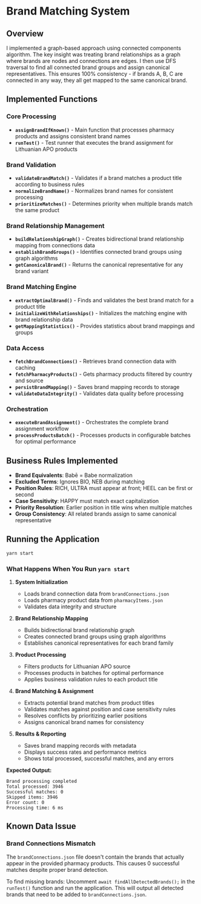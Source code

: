 # Brand Matching System

## Overview
I implemented a graph-based approach using connected components algorithm. The key insight was treating brand relationships as a graph where brands are nodes and connections are edges. I then use DFS traversal to find all connected brand groups and assign canonical representatives. This ensures 100% consistency - if brands A, B, C are connected in any way, they all get mapped to the same canonical brand.

## Implemented Functions

### Core Processing
- **`assignBrandIfKnown()`** - Main function that processes pharmacy products and assigns consistent brand names
- **`runTest()`** - Test runner that executes the brand assignment for Lithuanian APO products

### Brand Validation
- **`validateBrandMatch()`** - Validates if a brand matches a product title according to business rules
- **`normalizeBrandName()`** - Normalizes brand names for consistent processing
- **`prioritizeMatches()`** - Determines priority when multiple brands match the same product

### Brand Relationship Management
- **`buildRelationshipGraph()`** - Creates bidirectional brand relationship mapping from connections data
- **`establishBrandGroups()`** - Identifies connected brand groups using graph algorithms
- **`getCanonicalBrand()`** - Returns the canonical representative for any brand variant

### Brand Matching Engine
- **`extractOptimalBrand()`** - Finds and validates the best brand match for a product title
- **`initializeWithRelationships()`** - Initializes the matching engine with brand relationship data
- **`getMappingStatistics()`** - Provides statistics about brand mappings and groups

### Data Access
- **`fetchBrandConnections()`** - Retrieves brand connection data with caching
- **`fetchPharmacyProducts()`** - Gets pharmacy products filtered by country and source
- **`persistBrandMapping()`** - Saves brand mapping records to storage
- **`validateDataIntegrity()`** - Validates data quality before processing

### Orchestration
- **`executeBrandAssignment()`** - Orchestrates the complete brand assignment workflow
- **`processProductsBatch()`** - Processes products in configurable batches for optimal performance


## Business Rules Implemented

- **Brand Equivalents**: Babē = Babe normalization
- **Excluded Terms**: Ignores BIO, NEB during matching
- **Position Rules**: RICH, ULTRA must appear at front; HEEL can be first or second
- **Case Sensitivity**: HAPPY must match exact capitalization
- **Priority Resolution**: Earlier position in title wins when multiple matches
- **Group Consistency**: All related brands assign to same canonical representative

## Running the Application

```bash
yarn start
```

### What Happens When You Run `yarn start`

1. **System Initialization**
   - Loads brand connection data from `brandConnections.json`
   - Loads pharmacy product data from `pharmacyItems.json`
   - Validates data integrity and structure

2. **Brand Relationship Mapping**
   - Builds bidirectional brand relationship graph
   - Creates connected brand groups using graph algorithms
   - Establishes canonical representatives for each brand family

3. **Product Processing**
   - Filters products for Lithuanian APO source
   - Processes products in batches for optimal performance
   - Applies business validation rules to each product title

4. **Brand Matching & Assignment**
   - Extracts potential brand matches from product titles
   - Validates matches against position and case sensitivity rules
   - Resolves conflicts by prioritizing earlier positions
   - Assigns canonical brand names for consistency

5. **Results & Reporting**
   - Saves brand mapping records with metadata
   - Displays success rates and performance metrics
   - Shows total processed, successful matches, and any errors

**Expected Output:**
```
Brand processing completed
Total processed: 3946
Successful matches: 0
Skipped items: 3946
Error count: 0
Processing time: 6 ms
```

## Known Data Issue
### Brand Connections Mismatch
The `brandConnections.json` file doesn't contain the brands that actually appear in the provided pharmacy products. This causes 0 successful matches despite proper brand detection.

To find missing brands: Uncomment `await findAllDetectedBrands();` in the `runTest()` function and run the application. This will output all detected brands that need to be added to `brandConnections.json`.